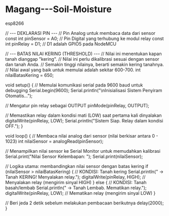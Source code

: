 # Magang---Soil-Moisture
esp8266


// --- DEKLARASI PIN ---
// Pin Analog untuk membaca data dari sensor
const int pinSensor = A0; 
// Pin Digital yang terhubung ke modul relay
const int pinRelay = D1;  // D1 adalah GPIO5 pada NodeMCU

// --- BATAS NILAI KERING (THRESHOLD) ---
// Nilai ini menentukan kapan tanah dianggap "kering".
// Nilai ini perlu dikalibrasi sesuai dengan sensor dan tanah Anda.
// Semakin tinggi nilainya, berarti semakin kering tanahnya.
// Nilai awal yang baik untuk memulai adalah sekitar 600-700.
int nilaiBatasKering = 650; 

void setup() {
  // Memulai komunikasi serial pada 9600 baud untuk debugging
  Serial.begin(9600);
  Serial.println("\nInisialisasi Sistem Penyiram Otomatis...");

  // Mengatur pin relay sebagai OUTPUT
  pinMode(pinRelay, OUTPUT);
  
  // Memastikan relay dalam kondisi mati (LOW) saat pertama kali dinyalakan
  digitalWrite(pinRelay, LOW); 
  Serial.println("Sistem Siap. Relay dalam kondisi OFF.");
}

void loop() {
  // Membaca nilai analog dari sensor (nilai berkisar antara 0 - 1023)
  int nilaiSensor = analogRead(pinSensor);

  // Menampilkan nilai sensor ke Serial Monitor untuk memudahkan kalibrasi
  Serial.print("Nilai Sensor Kelembapan: ");
  Serial.print(nilaiSensor);

  // Logika utama: membandingkan nilai sensor dengan batas kering
  if (nilaiSensor > nilaiBatasKering) {
    // KONDISI: Tanah kering
    Serial.println(" -> Tanah KERING! Menyalakan relay.");
    digitalWrite(pinRelay, HIGH); // Menyalakan relay (mengirim sinyal HIGH)
  } else {
    // KONDISI: Tanah basah/lembab
    Serial.println(" -> Tanah Lembab. Mematikan relay.");
    digitalWrite(pinRelay, LOW);  // Mematikan relay (mengirim sinyal LOW)
  }

  // Beri jeda 2 detik sebelum melakukan pembacaan berikutnya
  delay(2000); 
}
